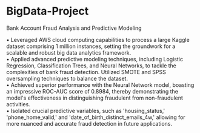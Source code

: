 # BigData-Project
Bank Account Fraud Analysis and Predictive Modeling

•	Leveraged AWS cloud computing capabilities to process a large Kaggle dataset comprising 1 million instances, setting the groundwork for a scalable and robust big data analytics framework.  
•	Applied advanced predictive modeling techniques, including Logistic Regression, Classification Trees, and Neural Networks, to tackle the complexities of bank fraud detection. Utilized SMOTE and SPSS oversampling techniques to balance the dataset.  
•	Achieved superior performance with the Neural Network model, boasting an impressive ROC-AUC score of 0.8984, thereby demonstrating the model's effectiveness in distinguishing fraudulent from non-fraudulent activities.  
•	Isolated crucial predictive variables, such as 'housing_status,' 'phone_home_valid,' and 'date_of_birth_distinct_emails_4w,' allowing for more nuanced and accurate fraud detection in future applications.
